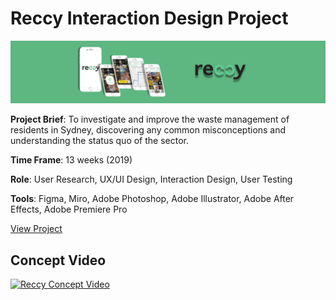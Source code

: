 # Reccy Interaction Design Project

![Reccy Banner](https://raw.githubusercontent.com/des-ant/2019_UI_Reccy/master/img/banner.png "Reccy")

**Project Brief**: To investigate and improve the waste management of residents in Sydney, discovering any common misconceptions and understanding the status quo of the sector.

**Time Frame**: 13 weeks (2019)

**Role**: User Research, UX/UI Design, Interaction Design, User Testing

**Tools**: Figma, Miro, Adobe Photoshop, Adobe Illustrator, Adobe After Effects, Adobe Premiere Pro

[View Project](https://des-ant.github.io/2019_UI_Reccy/index.html)

## Concept Video
[![Reccy Concept
Video](http://img.youtube.com/vi/hE6L-oyzkiM/0.jpg)](http://www.youtube.com/watch?v=hE6L-oyzkiM
"Reccy Concept Video")